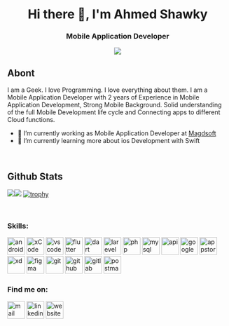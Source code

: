 <h1 align="center">Hi there 👋, I'm Ahmed Shawky</h1>
<h3 align="center">Mobile Application Developer</h3>
<p align="center"> <img src="https://readme-typing-svg.herokuapp.com?lines=Welcome+to+my+GitHub+Profile+🧑‍💻" /> </p>

## Abont
I am a Geek. I love Programming. I love everything about them. 
I am a Mobile Application Developer with 2 years of Experience in Mobile Application Development, 
Strong Mobile Background. Solid understanding of the full Mobile Development life cycle and Connecting apps to different Cloud functions.

- 🔭 I’m currently working as Mobile Application Developer at <a href="https://www.magdsoft.com/" target="_blank">Magdsoft</a>
- 🌱 I’m currently learning more about ios Development with Swift
<br/>

## Github Stats  

![](https://github-readme-stats.vercel.app/api/top-langs/?username=AhmedShawkyAhmed&theme=dark&layout=compact&hide_border=true&langs_count=10&card_width=300)![](https://github-readme-stats.vercel.app/api?username=AhmedShawkyAhmed&show_icons=true&theme=dark&show_icons=true&count_private=true&hide_border=true&line_height=29)
[![trophy](https://github-profile-trophy.vercel.app/?username=AhmedShawkyAhmed&theme=onestar&row=&column=7&hide_border=true)](https://github.com/ryo-ma/github-profile-trophy)




<br/>

### Skills: 
<img src='https://github.ahmedshawky.fun/android.png' alt='android' height='40'> <img src='https://github.ahmedshawky.fun/xcode.png' alt='xCode' height='40'> <img src='https://github.ahmedshawky.fun/vsc.png' alt='vscode' height='40'> <img src='https://github.ahmedshawky.fun/flutter.png' alt='flutter' height='40'> <img src='https://github.ahmedshawky.fun/dart.png' alt='dart' height='40'> <img src='https://github.ahmedshawky.fun/laravel.png' alt='larevel' height='40'> <img src='https://github.ahmedshawky.fun/php.png' alt='php' height='40'> <img src='https://github.ahmedshawky.fun/mysql.png' alt='mysql' height='40'> <img src='https://github.ahmedshawky.fun/api.png' alt='api' height='40'> <img src='https://github.ahmedshawky.fun/xd.gPlay.png' alt='google play' height='40'> <img src='https://github.ahmedshawky.fun/appstore.png' alt='appstore' height='40'> <img src='https://github.ahmedshawky.fun/xd.png' alt='xd' height='40'> <img src='https://github.ahmedshawky.fun/figma.png' alt='figma' height='40'> <img src='https://github.ahmedshawky.fun/git.png' alt='git' height='40'> <img src='https://github.ahmedshawky.fun/github.png' alt='github' height='40'> <img src='https://github.ahmedshawky.fun/gitlab.png' alt='gitlab' height='40'> <img src='https://github.ahmedshawky.fun/postman.png' alt='postman' height='40'>


### Find me on: 
<a href="mailto:ahmedshawkyahmed392@gmail.com"><img src='https://github.ahmedshawky.fun/Gmail.png' alt='mail' height='40'></a> 
[<img src='https://github.ahmedshawky.fun/in.png' alt='linkedin' height='40'>](https://www.linkedin.com/in/ahmed-shawky-ahmed//)  [<img src='https://github.ahmedshawky.fun/cv.png' alt='website' height='40'>](https://ahmedshawkyahmed.github.io/Online_Resume/)  
